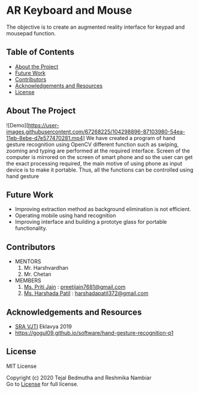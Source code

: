 # AR Keyboard and Mouse

The objective is to create an augmented reality interface for keypad and mousepad function.
<!-- TABLE OF CONTENTS -->
## Table of Contents

* [About the Project](#about-the-project)
* [Future Work](#future-work)
* [Contributors](#contributors)
* [Acknowledgements and Resources](#acknowledgements-and-resources)
* [License](#license)


<!-- ABOUT THE PROJECT -->
## About The Project
![Demo][https://user-images.githubusercontent.com/67268225/104298896-87103980-54ea-11eb-8ebe-d7e577470281.mp4]
We have created a program of hand gesture recognition using OpenCV different function such as swiping, zooming and typing are performed at the required interface.
Screen of the computer is mirrored on the screen of smart phone and so the user can get the exact processing required, the main motive of using phone as input device is to make it portable. Thus, all the functions can be controlled using hand gesture

<!-- FUTURE WORK -->
## Future Work
* Improving extraction method as background elimination is not efficient.
* Operating mobile using hand recognition
* Improving interface and building a prototye glass for portable functionality.

<!-- CONTRIBUTORS -->
## Contributors

* MENTORS
  1. Mr. Harshvardhan
  2. Mr. Chetan
* MEMBERS
  1. [Ms. Priti Jain](https://github.com/preetijain7681) : preetijain7681@gmail.com
  2. [Ms. Harshada Patil](https://github.com/Reshmika-Nambiar) : harshadapatil372@gmail.com 

<!-- ACKNOWLEDGEMENTS AND REFERENCES -->
## Acknowledgements and Resources
* [SRA VJTI](http://sra.vjti.info/) Eklavya 2019  
* https://gogul09.github.io/software/hand-gesture-recognition-p1


<!-- LICENSE -->
## License
  MIT License  
  
  Copyright (c) 2020 Tejal Bedmutha and Reshmika Nambiar  
  Go to [License](LICENSE) for full license. 
 
 
